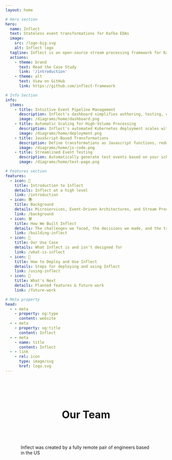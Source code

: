 ```yaml
---
layout: home

# Hero section
hero:
  name: Inflect
  text: Stateless event transformations for Kafka EDAs
  image:
    src: /logo-big.svg
    alt: Inflect logo
  tagline: Inflect is an open-source stream processing framework for Kafka that simplifies stateless event transformations between microservices in an event-driven architecture
  actions:
    - theme: brand
      text: Read the Case Study
      link: '/introduction'
    - theme: alt
      text: View on GitHub
      link: https://github.com/inflect-framework

# Info Section
info:
  items:
    - title: Intuitive Event Pipeline Management
      description: Inflect's dashboard simplifies authoring, testing, updating, and managing event transformation pipelines, reducing barriers to entry and streamlining microservice workflows
      image: /diagrams/home/dashboard.png
    - title: Automatic Scaling for High-Volume Processing
      description: Inflect's automated Kubernetes deployment scales with event traffic. Each app instance is capable of processing over 40,000 events per second, making it well-suited for high volume data flows
      image: /diagrams/home/deployment.png
    - title: JavaScript-Based Transformations
      description: Define transformations as Javascript functions, reducing boilerplate and accelerating development
      image: /diagrams/home/js-code.png
    - title: Streamlined Event Testing
      description: Automatically generate test events based on your schema, edit them, and pass them through transformations before deploying them into production
      image: /diagrams/home/test-page.png

# Features section
features:
  - icon: 🌟
    title: Introduction to Inflect
    details: Inflect at a high level
    link: /introduction
  - icon: 📚
    title: Background
    details: Microservices, Event-Driven Architectures, and Stream Processing
    link: /background
  - icon: 🛠️
    title: How We Built Inflect
    details: The challenges we faced, the decisions we made, and the tradeoffs we chose
    link: /building-inflect
  - icon: 🎯
    title: Our Use Case
    details: What Inflect is and isn't designed for
    link: /what-is-inflect
  - icon: 🚀
    title: How to Deploy and Use Inflect
    details: Steps for deploying and using Inflect
    link: /using-inflect
  - icon: 🔮
    title: What's Next
    details: Planned features & future work
    link: /future-work

# Meta property
head:
  - - meta
    - property: og:type
      content: website
  - - meta
    - property: og:title
      content: Inflect
  - - meta
    - name: title
      content: Inflect
  - - link
    - rel: icon
      type: image/svg
      href: logo.svg
---
```


<InfoSection v-bind="$frontmatter.info" />

<h2 class='centered centered-title'>Our Team</h2>
<p class='centered'>Inflect was created by a fully remote pair of engineers based in the US</p>

<div class="team-container">
  <TeamMember 
    name="Ben Hancock" 
    tagline="Software Engineer"
    image="./public/ben_pfp.jpg"
    link="https://www.linkedin.com/in/benhancock-dev/"
  />

  <TeamMember 
    name="Chris Douglass" 
    tagline="Software Engineer"
    image="https://gravatar.com/avatar/ba3ab3db98d33b0944b95cb35389b5e5?size=256&cache=1724781517483"
    link="https://www.linkedin.com/in/christopheredouglass/"
  />

  <!-- Add more TeamMember components for additional team members -->
</div>

<style>
.team-container {
  display: flex;
  flex-wrap: wrap;
  justify-content: center;
  gap: 2rem;
}
.centered {
  display: flex;
  flex-direction: row;
  align-items: center;
  justify-content: center;
}

.centered-title {
  padding-top: 4rem;
  font-size: 2rem;
}

p.centered {
  padding: 3rem;
}

</style>